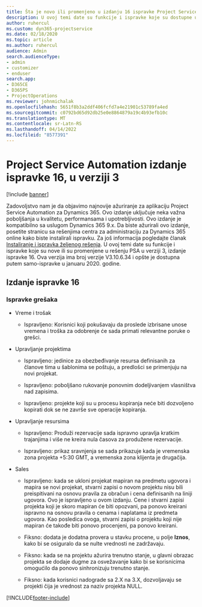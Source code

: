 ```yaml
---
title: Šta je novo ili promenjeno u izdanju 16 ispravke Project Service Automation verzije 3
description: U ovoj temi date su funkcije i ispravke koje su dostupne u izdanju 16 ispravke za Project Service Automation verzije 3.
author: ruhercul
ms.custom: dyn365-projectservice
ms.date: 02/18/2020
ms.topic: article
ms.author: ruhercul
audience: Admin
search.audienceType:
- admin
- customizer
- enduser
search.app:
- D365CE
- D365PS
- ProjectOperations
ms.reviewer: johnmichalak
ms.openlocfilehash: 5651f8b3a2ddf406fcfd7a4e21901c53789fa4ed
ms.sourcegitcommit: c0792bd65d92db25e0e8864879a19c4b93efb10c
ms.translationtype: MT
ms.contentlocale: sr-Latn-RS
ms.lasthandoff: 04/14/2022
ms.locfileid: "8577391"
---
```

# <a name="project-service-automation-update-release-16-v3"></a>Project Service Automation izdanje ispravke 16, u verziji 3

[!include [banner](../includes/psa-now-project-operations.md)]

Zadovoljstvo nam je da objavimo najnovije ažuriranje za aplikaciju Project Service Automation za Dynamics 365. Ovo izdanje uključuje neka važna poboljšanja u kvalitetu, performansama i upotrebljivosti.  Ovo izdanje je kompatibilno sa uslugom Dynamics 365 9.x. Da biste ažurirali ovo izdanje, posetite stranicu sa rešenjima centra za administraciju za Dynamics 365 online kako biste instalirali ispravku. Za još informacija pogledajte članak [Instaliranje i ispravka željenog rešenja](/dynamics365/project-service/upgrade-psa-home-page).
U ovoj temi date su funkcije i ispravke koje su nove ili su promenjene u rešenju PSA u verziji 3, izdanje ispravke 16. Ova verzija ima broj verzije V3.10.6.34 i opšte je dostupna putem samo-ispravke u januaru 2020. godine.


## <a name="update-release-16"></a>Izdanje ispravke 16

### <a name="bug-fixes"></a>Ispravke grešaka

-   Vreme i trošak

    -   Ispravljeno: Korisnici koji pokušavaju da proslede izbrisane unose vremena i troška za odobrenje će sada primati relevantne poruke o grešci.

-   Upravljanje projektima

    -   Ispravljeno: jedinice za obezbeđivanje resursa definisanih za članove tima u šablonima se poštuju, a predlošci se primenjuju na novi projekat.

    -   Ispravljeno: poboljšano rukovanje ponovnim dodeljivanjem vlasništva nad zapisima.

    -   Ispravljeno: projekte koji su u procesu kopiranja neće biti dozvoljeno kopirati dok se ne završe sve operacije kopiranja.

-   Upravljanje resursima

    -   Ispravljeno: Produži rezervacije sada ispravno upravlja kratkim trajanjima i više ne kreira nula časova za produžene rezervacije.

    -   Ispravljeno: prikaz sravnjenja se sada prikazuje kada je vremenska zona projekta +5:30 GMT, a vremenska zona klijenta je drugačija.

-   Sales

    -   Ispravljeno: kada se ukloni projekat mapiran na predmetu ugovora i mapira se novi projekat, stvarni zapisi o novom projektu nisu bili preispitivani na osnovu pravila za obračun i cena definisanih na liniji ugovora. Ovo je ispravljeno u ovom izdanju. Cene i stvarni zapisi projekta koji je skoro mapiran će biti opozvani, pa ponovo kreirani ispravno na osnovu pravila o cenama i naplatama iz predmeta ugovora. Kao posledica ovoga, stvarni zapisi o projektu koji nije mapiran će takođe biti ponovo procenjeni, pa ponovo kreirani.

    -   Fiksno: dodata je dodatna provera u stavku procene, u polje **Iznos**, kako bi se osiguralo da se nulte vrednosti ne zadržavaju.

    -   Fiksno: kada se na projektu ažurira trenutno stanje, u glavni obrazac projekta se dodaje dugme za osvežavanje kako bi se korisnicima omogućilo da ponovo sinhronizuju trenutno stanje.

    -   Fiksno: kada korisnici nadograde sa 2.X na 3.X, dozvoljavaju se projekti čija je vrednost za naziv projekta NULL.



[!INCLUDE[footer-include](../includes/footer-banner.md)]
